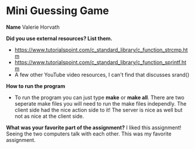 # Mini Guessing Game 

**Name**
Valerie Horvath


**Did you use external resources? List them.**

* https://www.tutorialspoint.com/c_standard_library/c_function_strcmp.htm
* https://www.tutorialspoint.com/c_standard_library/c_function_sprintf.htm
* A few other YouTube video resources, I can't find that discusses srand()

**How to run the program**

* To run the program you can just type **make** or **make all**. There are two
seperate make files you will need to run the make files independly. 
The client side had the nice action side to it! The server is nice as well
but not as nice at the client side.  


**What was your favorite part of the assignment?**
I liked this assignment! Seeing the two computers talk with each other. This
was my favorite assignment. 

                                                                                                                        
